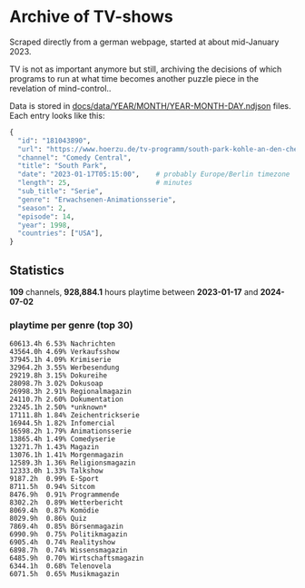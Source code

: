 # Archive of TV-shows

Scraped directly from a german webpage, started at about mid-January 2023.

TV is not as important anymore but still, archiving the decisions of which programs to run at what time
becomes another puzzle piece in the revelation of mind-control.. 

Data is stored in [docs/data/YEAR/MONTH/YEAR-MONTH-DAY.ndjson](docs/data/) files. 
Each entry looks like this:

```python
{
  "id": "181043890", 
  "url": "https://www.hoerzu.de/tv-programm/south-park-kohle-an-den-chefkoch/bid_181043890/", 
  "channel": "Comedy Central", 
  "title": "South Park", 
  "date": "2023-01-17T05:15:00",    # probably Europe/Berlin timezone 
  "length": 25,                     # minutes 
  "sub_title": "Serie", 
  "genre": "Erwachsenen-Animationsserie", 
  "season": 2, 
  "episode": 14, 
  "year": 1998, 
  "countries": ["USA"],
}
```

## Statistics

**109** channels, **928,884.1** hours playtime between **2023-01-17** and **2024-07-02**


### playtime per genre (top 30)

    60613.4h 6.53% Nachrichten
    43564.0h 4.69% Verkaufsshow
    37945.1h 4.09% Krimiserie
    32964.2h 3.55% Werbesendung
    29219.8h 3.15% Dokureihe
    28098.7h 3.02% Dokusoap
    26998.3h 2.91% Regionalmagazin
    24110.7h 2.60% Dokumentation
    23245.1h 2.50% *unknown*
    17111.8h 1.84% Zeichentrickserie
    16944.5h 1.82% Infomercial
    16598.2h 1.79% Animationsserie
    13865.4h 1.49% Comedyserie
    13271.7h 1.43% Magazin
    13076.1h 1.41% Morgenmagazin
    12589.3h 1.36% Religionsmagazin
    12333.0h 1.33% Talkshow
    9187.2h  0.99% E-Sport
    8711.5h  0.94% Sitcom
    8476.9h  0.91% Programmende
    8302.2h  0.89% Wetterbericht
    8069.4h  0.87% Komödie
    8029.9h  0.86% Quiz
    7869.4h  0.85% Börsenmagazin
    6990.9h  0.75% Politikmagazin
    6905.4h  0.74% Realityshow
    6898.7h  0.74% Wissensmagazin
    6485.9h  0.70% Wirtschaftsmagazin
    6344.1h  0.68% Telenovela
    6071.5h  0.65% Musikmagazin

